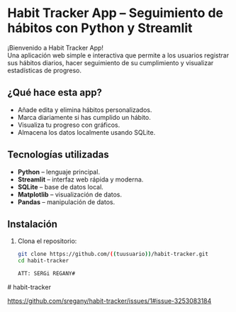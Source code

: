 # Habit Tracker App – Seguimiento de hábitos con Python y Streamlit


¡Bienvenido a Habit Tracker App!  
Una aplicación web simple e interactiva que permite a los usuarios registrar sus hábitos diarios, hacer seguimiento de su cumplimiento y visualizar estadísticas de progreso.



## ¿Qué hace esta app?
- Añade edita y elimina hábitos personalizados.
- Marca diariamente si has cumplido un hábito.
- Visualiza tu progreso con gráficos.
- Almacena los datos localmente usando SQLite.



## Tecnologías utilizadas
- **Python** – lenguaje principal.
- **Streamlit** – interfaz web rápida y moderna.
- **SQLite** – base de datos local.
- **Matplotlib** – visualización de datos.
- **Pandas** – manipulación de datos.

## Instalación

1. Clona el repositorio:
   ```bash
   git clone https://github.com/((tuusuario))/habit-tracker.git
   cd habit-tracker

   ATT: SERGi REGANY#   
   
 #   h a b i t - t r a c k e r 


https://github.com/sregany/habit-tracker/issues/1#issue-3253083184
